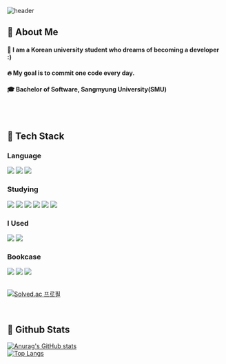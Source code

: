 <div>
  
  <!--Header-->
  ![header](https://capsule-render.vercel.app/api?type=waving&color=gradient&height=300&section=header&text=WELCOME%20%20%F0%9F%A4%97)
  
</div>

<div>
  <!--Body-->
  
  ## 👀 About Me
  #### :information_desk_person: I am a Korean university student who dreams of becoming a developer :) <br/>
  #### :fire: My goal is to commit one code every day.<br/>
  #### :mortar_board: Bachelor of Software, Sangmyung University(SMU)
  <br/>
  <br/>
  
  ## 🧱 Tech Stack
  ### Language
  <!--C-->
  <img src="https://img.shields.io/badge/C-A8B9CC?style=flat-square&logo=C&logoColor=white"/>
  <!--Python-->
  <img src="https://img.shields.io/badge/Python-3776AB?style=flat-square&logo=Python&logoColor=white"/>
  <!--JAVA-->
  <img src="https://img.shields.io/badge/Java-007396?style=flat-square&logo=java&logoColor=white"/>
  <br/>
  
  ### Studying
  <!--C++-->
  <img src="https://img.shields.io/badge/Cplusplus-00599C?style=flat-square&logo=cplusplus&logoColor=white"/>
  <!--JavaScript-->
  <img src="https://img.shields.io/badge/JavaScript-F7DF1E?style=flat-square&logo=JavaScript&logoColor=white"/>
  <!--HTML5-->
  <img src="https://img.shields.io/badge/HTML5-E34F26?style=flat-square&logo=HTML5&logoColor=white"/>
  <!--CSS-->
  <img src="https://img.shields.io/badge/CSS3-1572B6?style=flat-square&logo=CSS3&logoColor=white"/>
  <!--React-->
  <img src="https://img.shields.io/badge/React-20232a?style=flat-square&logo=react&logoColor=#61DAFB"/>
  <!--Unity-->
  <img src="https://img.shields.io/badge/Unity-FFFFFF?style=flat-square&logo=unity&logoColor=gray"/>
  
  
  ### I Used
  <!--Vscode-->
  <img src="[https://img.shields.io/badge/Naver-03C75A?style=flat-square&logo=naver&logoColor=white](https://img.shields.io/badge/Visual%20Studio%20Code-007ACC.svg?&style=for-the-badge&logo=Visual%20Studio%20Code&logoColor=white"/>
  <!--IntelliJ-->
  <img src="https://img.shields.io/badge/Intellij%20IDEA-161A36?style=flat-square&logo=Intellij%20IDEA&logoColor=white"/>

  <br/>
  
  ### Bookcase
  <!--Next.tjs-->
  <img src="https://img.shields.io/badge/Nextdotjs-000000?style=flat-square&logo=nextdotjs&logoColor=white"/>
  <!--Node.js-->
  <img src="https://img.shields.io/badge/Nodedotjs-5FA04E?style=flat-square&logo=nodedotjs&logoColor=white"/>
  <!--MongoDB-->
  <img src="https://img.shields.io/badge/Mongodb-47A248?style=flat-square&logo=mongodb&logoColor=white"/>
  <br/>
  <br/>

  [![Solved.ac
프로필](http://mazassumnida.wtf/api/v2/generate_badge?boj={gkswns0429})](https://solved.ac/{gkswns0429})
  
  <br/>


  
  ## 🤔 Github Stats
  [![Anurag's GitHub stats](https://github-readme-stats.vercel.app/api?username=HanJun-g0id)](https://github.com/anuraghazra/github-readme-stats)
  <br/>
  [![Top Langs](https://github-readme-stats.vercel.app/api/top-langs/?username=HanJun-g0id)](https://github.com/anuraghazra/github-readme-stats)
  
</div>

<!--
**HanJun-g0id** is a ✨ _special_ ✨ repository because its `README.md` (this file) appears on your GitHub profile.

Here are some ideas to get you started:
- Hi there 👋
- 🔭 I’m currently working on ...
- 🌱 I’m currently learning ...
- 👯 I’m looking to collaborate on ...
- 🤔 I’m looking for help with ...
- 💬 Ask me about ...
- 📫 How to reach me: ...
- 😄 Pronouns: ...
- ⚡ Fun fact: ...
-->

